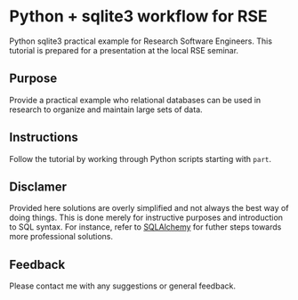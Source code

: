 # Python + sqlite3 workflow for RSE

Python sqlite3 practical example for Research Software Engineers. This tutorial is prepared for a presentation at the local RSE seminar.

## Purpose

Provide a practical example who relational databases can be used in research to organize and maintain large sets of data.

## Instructions

Follow the tutorial by working through Python scripts starting with `part`.

## Disclamer

Provided here solutions are overly simplified and not always the best way of doing things. This is done merely for instructive purposes and introduction to SQL syntax. For instance, refer to [SQLAlchemy](https://www.sqlalchemy.org/) for futher steps towards more professional solutions.

## Feedback

Please contact me with any suggestions or general feedback.

